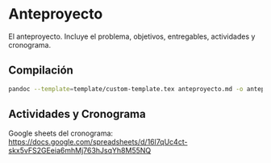 # Anteproyecto

El anteproyecto. Incluye el problema, objetivos, entregables, actividades y cronograma.

## Compilación

```sh
pandoc --template=template/custom-template.tex anteproyecto.md -o anteproyecto.pdf
```

## Actividades y Cronograma

Google sheets del cronograma: https://docs.google.com/spreadsheets/d/16l7qUc4ct-skx5vFS2GEeia6mhMj763hJsqYh8M55NQ
